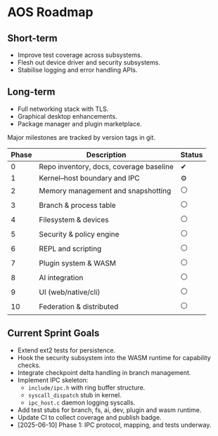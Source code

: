 # AOS Roadmap

## Short-term

- Improve test coverage across subsystems.
- Flesh out device driver and security subsystems.
- Stabilise logging and error handling APIs.

## Long-term

- Full networking stack with TLS.
- Graphical desktop enhancements.
- Package manager and plugin marketplace.

Major milestones are tracked by version tags in git.

| Phase | Description                             | Status |
| ----- | --------------------------------------- | ------ |
| 0     | Repo inventory, docs, coverage baseline | ✔     |
| 1     | Kernel–host boundary and IPC            | ⚙     |
| 2     | Memory management and snapshotting      | ⚪     |
| 3     | Branch & process table                  | ⚪     |
| 4     | Filesystem & devices                    | ⚪     |
| 5     | Security & policy engine                | ⚪     |
| 6     | REPL and scripting                      | ⚪     |
| 7     | Plugin system & WASM                    | ⚪     |
| 8     | AI integration                          | ⚪     |
| 9     | UI (web/native/cli)                     | ⚪     |
| 10    | Federation & distributed                | ⚪     |

## Current Sprint Goals

- Extend ext2 tests for persistence.
- Hook the security subsystem into the WASM runtime for capability checks.
- Integrate checkpoint delta handling in branch management.
- Implement IPC skeleton:
  - `include/ipc.h` with ring buffer structure.
  - `syscall_dispatch` stub in kernel.
  - `ipc_host.c` daemon logging syscalls.
- Add test stubs for branch, fs, ai, dev, plugin and wasm runtime.
- Update CI to collect coverage and publish badge.
- [2025-06-10] Phase 1: IPC protocol, mapping, and tests underway.
